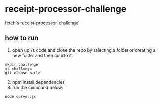 # receipt-processor-challenge
fetch's receipt-processor-challenge

## how to run
1. open up vs code and clone the repo by selecting a folder or creating a new folder and then cd into it.
```
mkdir challenge
cd challenge
git clonse <url>
```
2. npm install dependencies
3. run the command below:
```
node server.js
```
